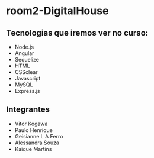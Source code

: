 # room2-DigitalHouse

## Tecnologias que iremos ver no curso:
 - Node.js
 - Angular
 - Sequelize
 - HTML
 - CSSclear
 - Javascript
 - MySQL
 - Express.js

## Integrantes
 - Vitor Kogawa
 - Paulo Henrique
 - Geisianne L A Ferro
 - Alessandra Souza
 - Kaique Martins
